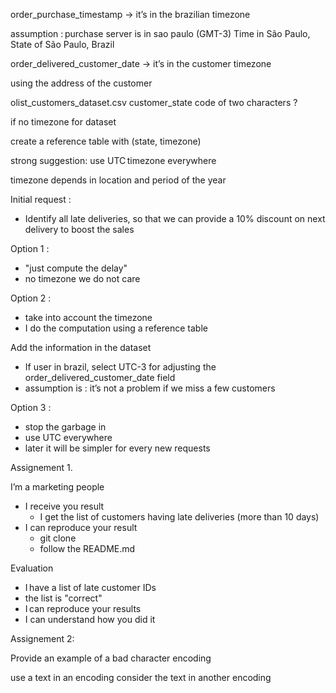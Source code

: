 order_purchase_timestamp
-> it’s in the brazilian timezone

assumption : purchase server is in sao paulo (GMT-3)
Time in São Paulo, State of São Paulo, Brazil

order_delivered_customer_date
-> it’s in the customer timezone

using the address of the customer 

olist_customers_dataset.csv
customer_state
code of two characters ?

if no timezone for dataset

create a reference table with (state, timezone)

strong suggestion: use UTC timezone everywhere 

timezone depends in location and period of the year



Initial request : 
- Identify all late deliveries, so that we can provide a 10% discount on next delivery to boost the sales


Option 1 : 
- "just compute the delay" 
- no timezone we do not care

Option 2 : 
- take into account the timezone 
- I do the computation using a reference table 

Add the information in the dataset 
- If user in brazil, select UTC-3 for adjusting the order_delivered_customer_date field 
- assumption is : it’s not a problem if we miss a few customers



Option 3 : 
- stop the garbage in 
- use UTC everywhere
- later it will be simpler for every new requests

Assignement 1. 


I’m a marketing people 
- I receive you result
  - I get the list of customers having late deliveries (more than 10 days)
- I can reproduce your result 
  - git clone <repository>
  - follow the README.md 

Evaluation
- I have a list of late customer IDs
- the list is "correct"
- I can reproduce your results
- I can understand how you did it 


Assignement 2: 

Provide an example of a bad character encoding

use a text in an encoding
consider the text in another encoding

